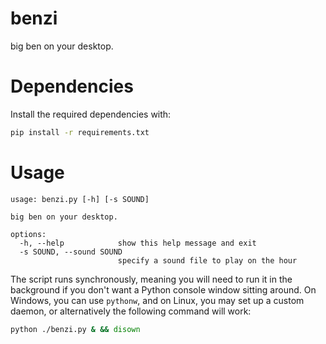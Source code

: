 # benzi

big ben on your desktop.

# Dependencies

Install the required dependencies with:

```sh
pip install -r requirements.txt
```

# Usage

```
usage: benzi.py [-h] [-s SOUND]

big ben on your desktop.

options:
  -h, --help            show this help message and exit
  -s SOUND, --sound SOUND
                        specify a sound file to play on the hour
```

The script runs synchronously, meaning you will need to run it in the background if you don't want a Python console window sitting around. On Windows, you can use `pythonw`, and on Linux, you may set up a custom daemon, or alternatively the following command will work:

```sh
python ./benzi.py & && disown
```
